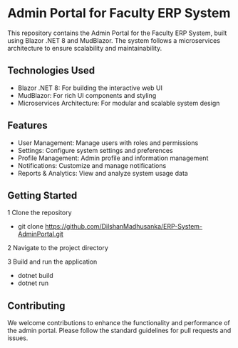 # Admin Portal for Faculty ERP System

This repository contains the Admin Portal for the Faculty ERP System, built using Blazor .NET 8 and MudBlazor. The system follows a microservices architecture to ensure scalability and maintainability.

## Technologies Used
- Blazor .NET 8: For building the interactive web UI
- MudBlazor: For rich UI components and styling
- Microservices Architecture: For modular and scalable system design
  
## Features
- User Management: Manage users with roles and permissions
- Settings: Configure system settings and preferences
- Profile Management: Admin profile and information management
- Notifications: Customize and manage notifications
- Reports & Analytics: View and analyze system usage data
  
## Getting Started
1 Clone the repository
- git clone https://github.com/DilshanMadhusanka/ERP-System-AdminPortal.git
  
2 Navigate to the project directory

3 Build and run the application
- dotnet build
- dotnet run
  
## Contributing
We welcome contributions to enhance the functionality and performance of the admin portal. Please follow the standard guidelines for pull requests and issues.



